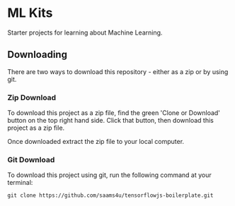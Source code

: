 # ML Kits

Starter projects for learning about Machine Learning.

## Downloading

There are two ways to download this repository - either as a zip or by using git.

### Zip Download

To download this project as a zip file, find the green 'Clone or Download' button on the top right hand side. Click that button, then download this project as a zip file.

Once downloaded extract the zip file to your local computer.

### Git Download

To download this project using git, run the following command at your terminal:

```
git clone https://github.com/saams4u/tensorflowjs-boilerplate.git
```
